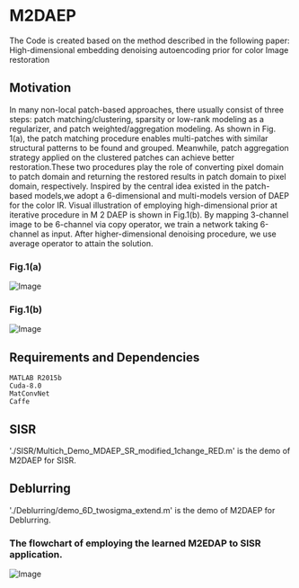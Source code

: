 # M2DAEP
The Code is created based on the method described in the following paper:
High-dimensional embedding denoising autoencoding prior for color Image restoration

## Motivation
In many non-local patch-based approaches, there usually consist of three steps: patch matching/clustering, sparsity or low-rank modeling as a regularizer, and patch weighted/aggregation modeling. As shown in Fig. 1(a), the patch matching procedure enables multi-patches with similar structural patterns to be found and grouped. Meanwhile, patch aggregation strategy applied on the clustered patches can achieve better restoration.These two procedures play the role of converting pixel domain to patch domain and returning the restored results in patch domain to pixel domain, respectively.
Inspired by the central idea existed in the patch-based models,we adopt a 6-dimensional and multi-models version of DAEP for the color IR. Visual illustration of employing high-dimensional prior at iterative procedure in M 2 DAEP is shown in Fig.1(b). By mapping 3-channel image to be 6-channel via copy operator, we train a network taking 6-channel as input. After higher-dimensional denoising procedure, we use average operator to attain the solution.
### Fig.1(a)
![Image](https://github.com/yqx7150/M2DAEP/blob/master/SISR/Figs/12.png)
### Fig.1(b)
![Image](https://github.com/yqx7150/M2DAEP/blob/master/SISR/Figs/11.png)

## Requirements and Dependencies
    MATLAB R2015b
    Cuda-8.0
    MatConvNet
    Caffe

## SISR
'./SISR/Multich_Demo_MDAEP_SR_modified_1change_RED.m' is the demo of M2DAEP for SISR.
## Deblurring
'./Deblurring/demo_6D_twosigma_extend.m' is the demo of M2DAEP for Deblurring.

### The flowchart of employing the learned M2EDAP to SISR application. 
![Image](https://github.com/yqx7150/M2DAEP/blob/master/SISR/Figs/21.png)
